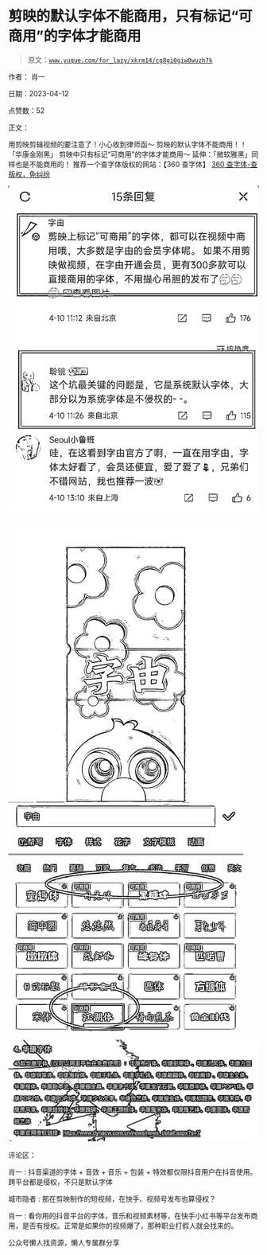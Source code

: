 # 剪映的默认字体不能商用，只有标记“可商用”的字体才能商用

> 原文：[`www.yuque.com/for_lazy/xkrm14/cg8gi0giw0wuzh7k`](https://www.yuque.com/for_lazy/xkrm14/cg8gi0giw0wuzh7k)



作者： 肖一



日期：2023-04-12



点赞数：52

<ne-card data-card-name="hr" data-card-type="block" id="A4pP2" data-event-boundary="card">

正文：



用剪映剪辑视频的要注意了！小心收到律师函～ 剪映的默认字体不能商用！！「华康金刚黑」 剪映中只有标记“可商用”的字体才能商用～ 延伸：「微软雅黑」同样也是不能商用的！ 推荐一个查字体版权的网站：【360 查字体】 [360 查字体-查版权，免纠纷](https://fonts.safe.360.cn/)



<ne-card data-card-name="image" data-card-type="inline" id="N0ESs" data-event-boundary="card">![](img/fb9ab6ef9835dc61c38783b15f5de596.png)</ne-card>



<ne-card data-card-name="image" data-card-type="inline" id="OCr6I" data-event-boundary="card">![](img/0ff28de7b3bd8a7ce2838ab4dc479e0c.png)</ne-card>



<ne-card data-card-name="image" data-card-type="inline" id="Y9ZfJ" data-event-boundary="card">![](img/ef435206eb3a72cdbe60f6c05da15849.png)</ne-card>

<ne-card data-card-name="hr" data-card-type="block" id="HzjMv" data-event-boundary="card">

评论区：



肖一 : 抖音渠道的字体 + 音效 + 音乐 + 包装 + 特效都仅限抖音用户在抖音使用。跨平台都是侵权，不只是默认字体



城市隐者 : 那在剪映制作的短视频，在快手、视频号发布也算侵权？



肖一 : 看你用的抖音平台的字体，音乐和视频素材等，在快手小红书等平台发布商用，是否有授权。正常是如果你的视频爆了，那种职业打假人就会找来的。

<ne-card data-card-name="hr" data-card-type="block" id="XT7vt" data-event-boundary="card">

公众号懒人找资源，懒人专属群分享

</ne-card></ne-card></ne-card>